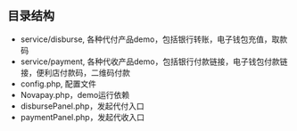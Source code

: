 
## 目录结构

- service/disburse, 各种代付产品demo，包括银行转账，电子钱包充值，取款码
- service/payment, 各种代收产品demo，包括银行付款链接，电子钱包付款链接，便利店付款码，二维码付款
- config.php, 配置文件
- Novapay.php，demo运行依赖
- disbursePanel.php，发起代付入口
- paymentPanel.php，发起代收入口